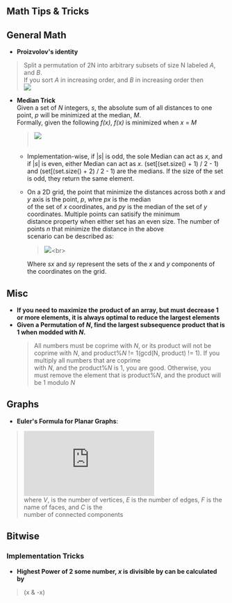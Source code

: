 ## Math Tips & Tricks

## General Math
- **Proizvolov's identity**
> Split a permutation of 2N into arbitrary subsets of size N labeled *A*, and *B*. <br> If you sort *A* in increasing order, and *B* in increasing order then <br>
![](https://latex.codecogs.com/gif.latex?N^2&space;=&space;\sum_{i=1}^{N}&space;|A_i&space;-&space;B_i|)

- **Median Trick**<br>
Given a set of *N* integers, *s*, the absolute sum of all distances to one point, *p* will be minimized at the median, *M*. <br>Formally, given the following *f(x)*, *f(x)* is minimized when *x* = *M*
    > ![](https://latex.codecogs.com/gif.latex?f(x)&space;=&space;\sum_{i=1}^{N}&space;|s_i&space;-&space;x|)<br><br>
    - Implementation-wise, if |*s*| is odd, the sole Median can act as *x*, and if |*s*| is even, either Median can act as *x*. (set[(set.size() + 1) / 2 - 1) and (set[(set.size() + 2) / 2 - 1) are the medians. If the size of the set is odd, they return the same element.
    - On a 2D grid, the point that minimize the distances across both *x* and *y* axis is the point, *p*, whre *px* is the median <br>of the set of *x* coordinates, and *py* is the median of the set of *y* coordinates. Multiple points can satisify the minimum <br> distance property when either set has an even size. The number of points *n* that minimize the distance in the above <br> scenario can be described as: 
        > ![](https://latex.codecogs.com/gif.latex?(1&space;-&space;|s_x|%2&space;&plus;&space;1)&space;&plus;&space;(1&space;-&space;|s_y|%2&space;&plus;&space;1))<br>

        Where *sx* and *sy* represent the sets of the *x* and *y* components of the coordinates on the grid.

## Misc
- **If you need to maximize the product of an array, but must decrease 1 or more elements, it is always optimal to reduce the largest elements** 
- **Given a Permutation of *N*, find the largest subsequence product that is 1 when modded with *N*.**
    > All numbers must be coprime with *N*, or its product will not be coprime with *N*, and product%*N* != 1(gcd(N, product) != 1). If you multiply all numbers that are coprime<br>
       with *N*, and the product%*N* is 1, you are good. Otherwise, you must remove the element that is product%*N*, and the product will be 1 modulo *N*

## Graphs
- **Euler's Formula for Planar Graphs**:	
> ![](https://latex.codecogs.com/gif.latex?V&space;-&space;E&space;&plus;&space;F&space;=&space;1&space;&plus;&space;C) <br>
where *V*, is the number of vertices, *E* is the number of edges,  *F* is the name of faces, and *C* is the <br>number of connected components


## Bitwise

### Implementation Tricks
- **Highest Power of 2 some number, *x* is divisible by can be calculated by**
> (x & -x)
